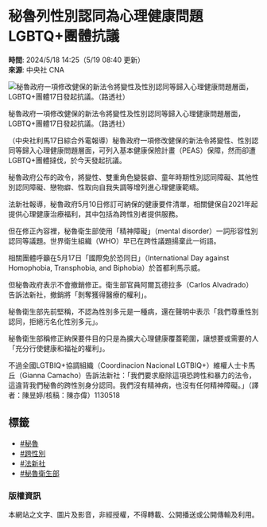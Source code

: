 # 秘魯列性別認同為心理健康問題 LGBTQ+團體抗議

**時間**: 2024/5/18 14:25（5/19 08:40 更新）  
**來源**: 中央社 CNA

![秘魯政府一項修改健保的新法令將變性及性別認同等歸入心理健康問題層面，LGBTQ+團體17日發起抗議。（路透社）](https://imgcdn.cna.com.tw/www/WebPhotos/800/20240518/1080x720_wmkn_132739574854_0.jpg)

秘魯政府一項修改健保的新法令將變性及性別認同等歸入心理健康問題層面，LGBTQ+團體17日發起抗議。（路透社）

（中央社利馬17日綜合外電報導）秘魯政府一項修改健保的新法令將變性、性別認同等歸入心理健康問題層面，可列入基本健康保險計畫（PEAS）保障，然而卻遭LGBTQ+團體撻伐，於今天發起抗議。

秘魯政府公布的政令，將變性、雙重角色變裝癖、童年時期性別認同障礙、其他性別認同障礙、戀物癖、性取向自我失調等增列進心理健康範疇。

法新社報導，秘魯政府5月10日修訂可納保的健康要件清單，相關健保自2021年起提供心理健康治療福利，其中包括為跨性別者提供服務。

但在修正內容裡，秘魯衛生部使用「精神障礙」（mental disorder）一詞形容性別認同等議題。世界衛生組織（WHO）早已在跨性議題揚棄此一術語。

相關團體呼籲在5月17日「國際免於恐同日」（International Day against Homophobia, Transphobia, and Biphobia）於首都利馬示威。

但秘魯政府表示不會撤銷修正。衛生部官員阿爾瓦德拉多（Carlos Alvadrado）告訴法新社，撤銷將「剝奪獲得醫療的權利」。

秘魯衛生部先前堅稱，不認為性別多元是一種病，還在聲明中表示「我們尊重性別認同，拒絕污名化性別多元」。

秘魯衛生部稱修正納保要件目的只是為擴大心理健康覆蓋範圍，讓想要或需要的人「充分行使健康和福祉的權利」。

不過全國LGTBIQ+協調組織（Coordinacion Nacional LGTBIQ+）維權人士卡馬丘（Gianna Camacho）告訴法新社：「我們要求廢除這項恐跨性和暴力的法令，這違背我們秘魯的跨性別身分認同。我們沒有精神病，也沒有任何精神障礙。」（譯者：陳昱婷/核稿：陳亦偉）1130518

## 標籤
- [#秘魯](https://www.cna.com.tw/tag/12350/)
- [#跨性別](https://www.cna.com.tw/tag/17699/)
- [#法新社](https://www.cna.com.tw/tag/25833/)
- [#秘魯衛生部](https://www.cna.com.tw/tag/43495/)

### 版權資訊
本網站之文字、圖片及影音，非經授權，不得轉載、公開播送或公開傳輸及利用。